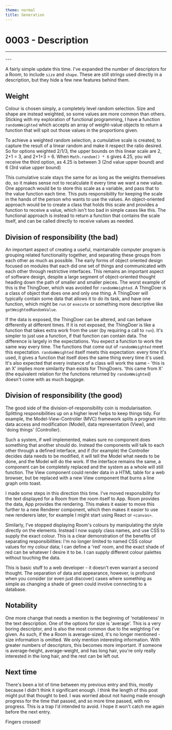 ```yaml
---
theme: normal
title: Generation
---
```


0003 - Description
=

---
<div id='view'></div>
<div id='actions'></div>
<script type="text/javascript" src="{{ '/assets/0003/app.js' | relative_url }}">
</script>
<link rel='stylesheet' href="{{ '/assets/0003/app.css' | relative_url }}"/>
---

A fairly simple update this time. I've expanded the number of descriptors for a Room, to include `size` and `shape`. These are still strings used directly in a description, but they hide a few new features behind them.

Weight
-
Colour is chosen simply, a completely level random selection. Size and shape are instead weighted, so some values are more common than others. Sticking with my exploration of functional programming, I have a function `randomWeighted` which accepts an array of weight-value objects to return a function that will spit out those values in the proportions given.

To achieve a weighted random selection, a cumulative scale is created, to capture the result of a linear random and make it respect the ratio desired. So for options weighted 2/1/3, the upper bounds on this linear scale are 2, 2+1 = 3, and 2+1+3 = 6. When `Math.random() * 6` gives 4.25, you will receive the third option, as 4.25 is between 3 (2nd value upper bound) and 6 (3rd value upper bound)

This cumulative scale stays the same for as long as the weights themselves do, so it makes sense not to recalculate it every time we want a new value. One approach would be to store this scale as a variable, and pass that to the value function each time. This puts responsibility for keeping the scale in the hands of the person who wants to use the values. An object-oriented approach would be to create a class that holds this scale and provides a function to receive a value, which isn't too bad in simple cases like this. The functional approach is instead to return a function that contains the scale itself, and can be called directly to receive values as needed.

Division of responsibility (the bad)
-
An important aspect of creating a useful, maintainable computer program is grouping related functionality together, and separating these groups from each other as much as possible. The early forms of object oriented design focused on modules that each did one set of things and communicated with each other through restrictive interfaces. This remains an important aspect of software design, despite a large segment of object-oriented thought heading down the path of smaller and smaller pieces. The worst example of this is the ThingDoer, which was avoided for `randomWeighted`. A ThingDoer is a class of object that does one and only one thing. A ThingDoer will typically contain some data that allows it to do its task, and have one function, which might be `run` or `execute` or something more descriptive like `getWeightedRandomValue`.

If the data is exposed, the ThingDoer can be altered, and can behave differently at different times. If it is not exposed, the ThingDoer is like a function that takes extra work from the user (by requiring a call to `run`). It's simpler to just use a function, if that function can contain data. The difference is largely in the expectations. You expect a function to work the same way every time. The functions that come out of `randomWeighted` meet this expectation. `randomWeighted` itself meets this expectation: every time it's used, it gives a function that itself does the same thing every time it's used. It's also expected that every instance of a class will work the same - 'this is an X' implies more similarity than exists for ThingDoers. 'this came from X' (the equivalent relation for the functions returned by `randomWeighted`) doesn't come with as much baggage.

Division of responsibility (the good)
-
The good side of the division-of-responsibility coin is modularisation. Splitting responsibilities up on a higher level helps to keep things tidy. For example, the Model-View-Controller (MVC) framework splits a program into: data access and modification (Model), data representation (View), and 'doing things' (Controller).

Such a system, if well implemented, makes sure no component does something that another should do. Instead the components will talk to each other through a defined interface, and if (for example) the Controller decides data needs to be modified, it will tell the Model what needs to be done, and the Model will do the work. If the interface remains the same, a component can be completely replaced and the system as a whole will still function. The View component could render data in a HTML table for a web browser, but be replaced with a new View component that burns a line graph onto toast.

I made some steps in this direction this time. I've moved responsibility for the text displayed for a Room from the room itself to App. Room provides the data, App provides the rendering. This makes it easier to move this further to a new Renderer component, which then makes it easier to use new renderers later, for example I might start using React or `<canvas>`.

Similarly, I've stopped displaying Room's colours by manipulating the style directly on the elements. Instead I now supply class names, and use CSS to supply the exact colour. This is a clear demonstration of the benefits of separating responsibilities: I'm no longer limited to named CSS colour values for my colour data; I can define a 'red' room, and the exact shade of red can be whatever I desire it to be. I can supply different colour palettes without touching the data.

This is basic stuff to a web developer - it doesn't even warrant a second thought. The separation of data and appearance, however, is profound when you consider (or even just discover) cases where something as simple as changing a shade of green could involve connecting to a database.

Notability
-
One more change that needs a mention is the beginning of 'notableness' in the text description. One of the options for size is 'average'. This is a very boring descriptor, and is also the most common due to the weighting I've given. As such, if the a Room is average-sized, it's no longer mentioned - size information is omitted. We only mention interesting information. With greater numbers of descriptors, this becomes more important. If someone is average-height, average-weight, and has long hair, you're only really interested in the long hair, and the rest can be left out.

Next time
-
There's been a lot of time between my previous entry and this, mostly because I didn't think it significant enough. I think the length of this post might put that thought to bed. I was worried about not having made enough progress for the time that passed, and so more time passed, with no progress. This is a trap I'd intended to avoid. I hope it won't catch me again before the next entry.

Fingers crossed!
